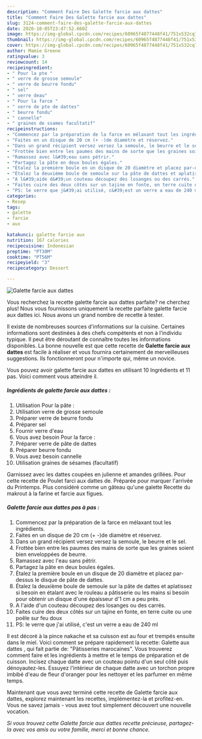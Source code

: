 ```yaml
---
description: "Comment Faire Des Galette farcie aux dattes"
title: "Comment Faire Des Galette farcie aux dattes"
slug: 3124-comment-faire-des-galette-farcie-aux-dattes
date: 2020-10-05T23:47:52.660Z
image: https://img-global.cpcdn.com/recipes/60965f4877448f41/751x532cq70/galette-farcie-aux-dattes-photo-principale-de-la-recette.jpg
thumbnail: https://img-global.cpcdn.com/recipes/60965f4877448f41/751x532cq70/galette-farcie-aux-dattes-photo-principale-de-la-recette.jpg
cover: https://img-global.cpcdn.com/recipes/60965f4877448f41/751x532cq70/galette-farcie-aux-dattes-photo-principale-de-la-recette.jpg
author: Mamie Greene
ratingvalue: 3
reviewcount: 14
recipeingredient:
- " Pour la pte "
- " verre de grosse semoule"
- " verre de beurre fondu"
- " sel"
- " verre deau"
- " Pour la farce "
- " verre de pte de dattes"
- " beurre fondu"
- " cannelle"
- " graines de ssames facultatif"
recipeinstructions:
- "Commencez par la préparation de la farce en mélaxant tout les ingrédients."
- "Faites en un disque de 20 cm (+ -)de diamètre et réservez."
- "Dans un grand récipient versez versez la semoule, le beurre et le sel."
- "Frottée bien entre les paumes des mains de sorte que les graines soient bien enveloppées de beurre."
- "Ramassez avec l&#39;eau sans pétrir."
- "Partagez la pâte en deux boules égales."
- "Étalez la première boule en un disque de 20 diamètre et placez par-dessus le disque de pâte de dattes."
- "Étalez la deuxième boule de semoule sur la pâte de dattes et aplatissez si besoin en étalant avec le rouleau a pâtisserie ou les mains si besoin pour obtenir un disque d&#39;une épaisseur d&#39;1 cm a peu près."
- "A l&#39;aide d&#39;un couteau découpez des losanges ou des carrés."
- "Faites cuire des deux côtés sur un tajine en fonte, en terre cuite ou une poêle sur feu doux"
- "PS: le verre que j&#39;ai utilisé, c&#39;est un verre a eau de 240 ml"
categories:
- Resep
tags:
- galette
- farcie
- aux

katakunci: galette farcie aux 
nutrition: 167 calories
recipecuisine: Indonesian
preptime: "PT30M"
cooktime: "PT56M"
recipeyield: "3"
recipecategory: Dessert

---
```



![Galette farcie aux dattes](https://img-global.cpcdn.com/recipes/60965f4877448f41/751x532cq70/galette-farcie-aux-dattes-photo-principale-de-la-recette.jpg)

Vous recherchez la recette galette farcie aux dattes parfaite? ne cherchez plus! Nous vous fournissons uniquement la recette parfaite galette farcie aux dattes ici. Nous avons un grand nombre de recette à tester.

Il existe de nombreuses sources d'informations sur la cuisine. Certaines informations sont destinées à des chefs compétents et non à l'individu typique. Il peut être déroutant de connaître toutes les informations disponibles. La bonne nouvelle est que cette recette de <strong> Galette farcie aux dattes </strong> est facile à réaliser et vous fournira certainement de merveilleuses suggestions. Ils fonctionneront pour n'importe qui, même un novice.

<!--inarticleads1-->

Vous pouvez avoir galette farcie aux dattes en utilisant 10 Ingrédients et 11 pas. Voici comment vous atteindre il.

##### Ingrédients de galette farcie aux dattes :

1. Utilisation  Pour la pâte :
1. Utilisation  verre de grosse semoule
1. Préparer  verre de beurre fondu
1. Préparer  sel
1. Fournir  verre d&#39;eau
1. Vous avez besoin  Pour la farce :
1. Préparer  verre de pâte de dattes
1. Préparer  beurre fondu
1. Vous avez besoin  cannelle
1. Utilisation  graines de sésames (facultatif)


Garnissez avec les dattes coupées en julienne et amandes grillées. Pour cette recette de Poulet farci aux dattes de. Préparée pour marquer l&#39;arrivée du Printemps. Plus considéré comme un gâteau qu&#39;une galette Recette du makrout à la farine et farcie aux figues. 

<!--inarticleads2-->

##### Galette farcie aux dattes pas à pas :

1. Commencez par la préparation de la farce en mélaxant tout les ingrédients.
1. Faites en un disque de 20 cm (+ -)de diamètre et réservez.
1. Dans un grand récipient versez versez la semoule, le beurre et le sel.
1. Frottée bien entre les paumes des mains de sorte que les graines soient bien enveloppées de beurre.
1. Ramassez avec l&#39;eau sans pétrir.
1. Partagez la pâte en deux boules égales.
1. Étalez la première boule en un disque de 20 diamètre et placez par-dessus le disque de pâte de dattes.
1. Étalez la deuxième boule de semoule sur la pâte de dattes et aplatissez si besoin en étalant avec le rouleau a pâtisserie ou les mains si besoin pour obtenir un disque d&#39;une épaisseur d&#39;1 cm a peu près.
1. A l&#39;aide d&#39;un couteau découpez des losanges ou des carrés.
1. Faites cuire des deux côtés sur un tajine en fonte, en terre cuite ou une poêle sur feu doux
1. PS: le verre que j&#39;ai utilisé, c&#39;est un verre a eau de 240 ml


Il est décoré à la pince nakache et sa cuisson est au four et trempés ensuite dans le miel. Voici comment se prépare rapidement la recette: Galette aux dattes , qui fait partie de: &#34;Pâtisseries marocaines&#34;. Vous trouverez comment faire et les ingrédients à mettre et le temps de préparation et de cuisson. Incisez chaque datte avec un couteau pointu d&#39;un seul côté puis dénoyautez-les. Essuyez l&#39;intérieur de chaque datte avec un torchon propre imbibé d&#39;eau de fleur d&#39;oranger pour les nettoyer et les parfumer en même temps. 

<!--inarticleads1-->

<p>
Maintenant que vous avez terminé cette recette de Galette farcie aux dattes, explorez maintenant les recettes, implémentez-la et profitez-en. Vous ne savez jamais - vous avez tout simplement découvert une nouvelle vocation.
</p>

<p>
<i>Si vous trouvez cette Galette farcie aux dattes recette précieuse, partagez-la avec vos amis ou votre famille, merci et bonne chance.</i>
</p>

